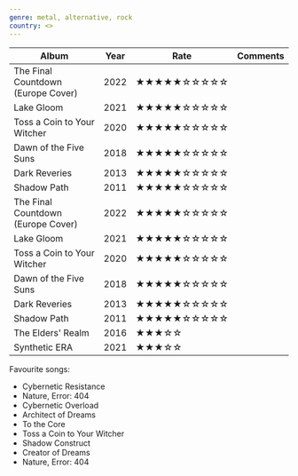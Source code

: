 ```yaml
---
genre: metal, alternative, rock
country: <>
---
```


|Album|Year|Rate|Comments|
|-|-|-|-|
|The Final Countdown (Europe Cover)|2022|★★★★★☆☆☆☆☆||
|Lake Gloom|2021|★★★★★☆☆☆☆☆||
|Toss a Coin to Your Witcher|2020|★★★★★☆☆☆☆☆||
|Dawn of the Five Suns|2018|★★★★★☆☆☆☆☆||
|Dark Reveries|2013|★★★★★☆☆☆☆☆||
|Shadow Path|2011|★★★★★☆☆☆☆☆||
|The Final Countdown (Europe Cover)|2022|★★★★★☆☆☆☆☆||
|Lake Gloom|2021|★★★★★☆☆☆☆☆||
|Toss a Coin to Your Witcher|2020|★★★★★☆☆☆☆☆||
|Dawn of the Five Suns|2018|★★★★★☆☆☆☆☆||
|Dark Reveries|2013|★★★★★☆☆☆☆☆||
|Shadow Path|2011|★★★★★☆☆☆☆☆||
|The Elders' Realm|2016|★★★☆☆||
|Synthetic ERA|2021|★★★☆☆||

Favourite songs:
- Cybernetic Resistance
- Nature, Error: 404
- Cybernetic Overload
- Architect of Dreams
- To the Core
- Toss a Coin to Your Witcher
- Shadow Construct
- Creator of Dreams
- Nature, Error: 404